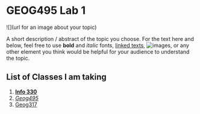 # GEOG495 Lab 1
![](url for an image about your topic)

A short description / abstract of the topic you choose. For the text here and below, feel free to use **bold** and *italic* fonts, [linked texts](url),  ![images](url), or any other element you think would be helpful for your audience to understand the topic.


## List of Classes I am taking
1. [**Info 330**](https://myplan.uw.edu/course/#/courses/INFO330)
2. [*Geog495*](https://geography.washington.edu/courses/2022/autumn/geog/495/b)
3. [Geog317](https://geography.washington.edu/courses/2022/autumn/geog/317/a)



